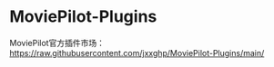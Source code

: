 # MoviePilot-Plugins
MoviePilot官方插件市场：https://raw.githubusercontent.com/jxxghp/MoviePilot-Plugins/main/
